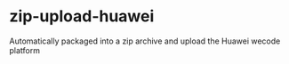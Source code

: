 # zip-upload-huawei
 Automatically packaged into a zip archive and upload the Huawei wecode platform
